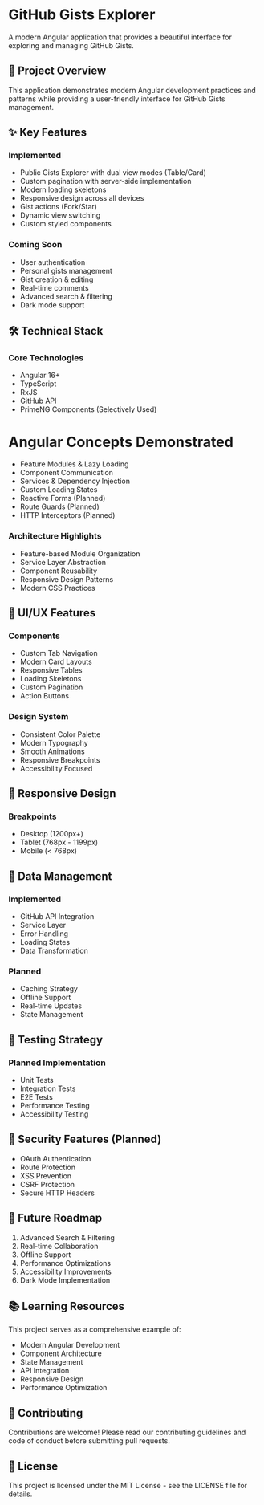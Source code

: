 # GitHub Gists Explorer

A modern Angular application that provides a beautiful interface for exploring and managing GitHub Gists.

## 🎯 Project Overview

This application demonstrates modern Angular development practices and patterns while providing a user-friendly interface for GitHub Gists management.

## ✨ Key Features

### Implemented
- Public Gists Explorer with dual view modes (Table/Card)
- Custom pagination with server-side implementation
- Modern loading skeletons
- Responsive design across all devices
- Gist actions (Fork/Star)
- Dynamic view switching
- Custom styled components

### Coming Soon
- User authentication
- Personal gists management
- Gist creation & editing
- Real-time comments
- Advanced search & filtering
- Dark mode support

## 🛠 Technical Stack

### Core Technologies
- Angular 16+
- TypeScript
- RxJS
- GitHub API
- PrimeNG Components (Selectively Used)

# Angular Concepts Demonstrated
- Feature Modules & Lazy Loading
- Component Communication
- Services & Dependency Injection
- Custom Loading States
- Reactive Forms (Planned)
- Route Guards (Planned)
- HTTP Interceptors (Planned)

### Architecture Highlights
- Feature-based Module Organization
- Service Layer Abstraction
- Component Reusability
- Responsive Design Patterns
- Modern CSS Practices

## 🎨 UI/UX Features

### Components
- Custom Tab Navigation
- Modern Card Layouts
- Responsive Tables
- Loading Skeletons
- Custom Pagination
- Action Buttons

### Design System
- Consistent Color Palette
- Modern Typography
- Smooth Animations
- Responsive Breakpoints
- Accessibility Focused

## 📱 Responsive Design

### Breakpoints
- Desktop (1200px+)
- Tablet (768px - 1199px)
- Mobile (< 768px)

## 🔄 Data Management

### Implemented
- GitHub API Integration
- Service Layer
- Error Handling
- Loading States
- Data Transformation

### Planned
- Caching Strategy
- Offline Support
- Real-time Updates
- State Management

## 🧪 Testing Strategy

### Planned Implementation
- Unit Tests
- Integration Tests
- E2E Tests
- Performance Testing
- Accessibility Testing

## 🔐 Security Features (Planned)

- OAuth Authentication
- Route Protection
- XSS Prevention
- CSRF Protection
- Secure HTTP Headers

## 🚀 Future Roadmap

1. Advanced Search & Filtering
2. Real-time Collaboration
3. Offline Support
4. Performance Optimizations
5. Accessibility Improvements
6. Dark Mode Implementation

## 📚 Learning Resources

This project serves as a comprehensive example of:
- Modern Angular Development
- Component Architecture
- State Management
- API Integration
- Responsive Design
- Performance Optimization

## 🤝 Contributing

Contributions are welcome! Please read our contributing guidelines and code of conduct before submitting pull requests.

## 📝 License

This project is licensed under the MIT License - see the LICENSE file for details.
